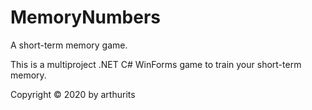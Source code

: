 # MemoryNumbers
A short-term memory game.

This is a multiproject .NET C# WinForms game to train your short-term memory.

Copyright © 2020 by arthurits
